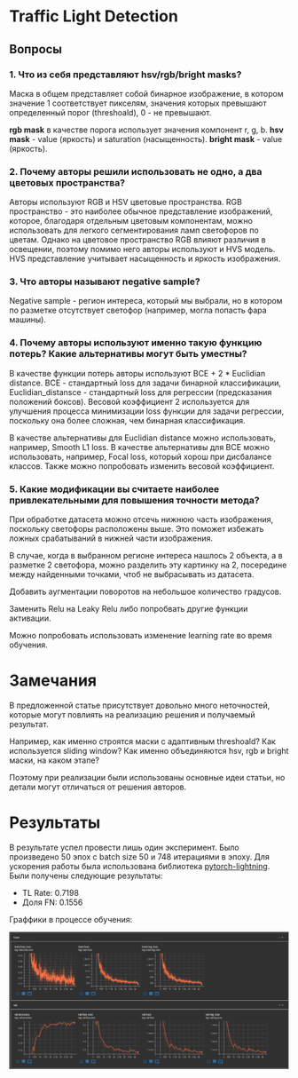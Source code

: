 # Traffic Light Detection

## Вопросы
### 1. Что из себя представляют hsv/rgb/bright masks? 

Маска в общем представляет собой бинарное изображение,
в котором значение 1 соответствует пикселям, значения которых превышают определенный порог (threshoald),
0 - не превышают.

**rgb mask** в качестве порога использует значения компонент r, g, b.
**hsv mask** - value (яркость) и saturation (насыщенность).
**bright mask** - value (яркость).

### 2. Почему авторы решили использовать не одно, а два цветовых пространства? 

Авторы используют RGB и HSV цветовые пространства.
RGB пространство - это наиболее обычное представление изображений, которое, благодаря отдельным цветовым компонентам,
можно использовать для легкого сегментирования ламп светофоров по цветам. 
Однако на цветовое пространство RGB влияют различия в освещении, поэтому помимо него авторы используют и HVS модель.
HVS представление учитывает насыщенность и яркость изображения.

### 3. Что авторы называют negative sample? 

Negative sample - регион интереса, который мы выбрали, 
но в котором по разметке отсутствует светофор (например, могла попасть фара машины).

### 4. Почему авторы используют именно такую функцию потерь? Какие альтернативы могут быть уместны? 

В качестве функции потерь авторы используют BCE + 2 * Euclidian distance.
BCE - стандартный loss для задачи бинарной классификации,
Euclidian_distansce - стандартный loss для регрессии (предсказания положений боксов).
Весовой коэффициент 2 используется для улучшения процесса минимизации loss функции для задачи 
регрессии, поскольку она более сложная, чем бинарная классификация.

В качестве альтернативы для Euclidian distance можно использовать, например, Smooth L1 loss.
В качестве альтернативы для BCE можно использовать, например, Focal loss, который хорош при дисбалансе классов.
Также можно попробовать изменить весовой коэффициент.

### 5. Какие модификации вы считаете наиболее привлекательными для повышения точности метода? 

При обработке датасета можно отсечь нижнюю часть изображения, поскольку светофоры расположены выше. Это
поможет избежать ложных срабатываний в нижней части изображения.

В случае, когда в выбранном регионе интереса нашлось 2 объекта, а в разметке 2 светофора, можно разделить эту картинку на
2, посередине между найденными точками, чтоб не выбрасывать из датасета.

Добавить аугментации поворотов на небольшое количество градусов.

Заменить Relu на Leaky Relu либо попробвать другие функции активации.

Можно попробовать использовать изменение learning rate во время обучения.

# Замечания

В предложенной статье присутствует довольно много неточностей, которые могут повлиять на реализацию решения и получаемый результат.

Например, как именно строятся маски с адаптивным threshoald? Как используется sliding window? Как именно объединяются hsv, rgb и bright маски,
на каком этапе? 

Поэтому при реализации были использованы основные идеи статьи, но детали могут отличаться от решения авторов.

# Результаты

В результате успел провести лишь один эксперимент. 
Было произведено 50 эпох с batch size 50 и 748 итерациями в эпоху.
Для ускорения работы была использована библиотека [pytorch-lightning](https://www.pytorchlightning.ai).
Были получены следующие результаты:
- TL Rate: 0.7198
- Доля FN: 0.1556


Граффики в процессе обучения:

![](imgs/tb.png)
